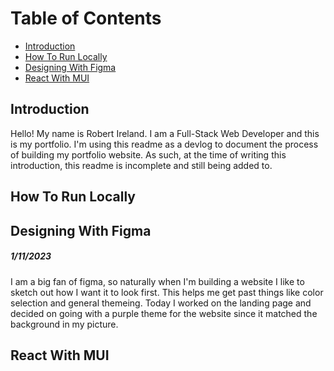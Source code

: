 
# Table of Contents

- [Introduction](#introduction)
- [How To Run Locally](#how-to-run-locally)
- [Designing With Figma](#designing-with-figma)
- [React With MUI](#react-with-mui)

## Introduction

Hello! My name is Robert Ireland. I am a Full-Stack Web Developer and this is my portfolio.
I'm using this readme as a devlog to document the process of building my portfolio website. As such, at the time of writing this introduction, this readme is incomplete and still being added to.

## How To Run Locally



## Designing With Figma

##### 1/11/2023

I am a big fan of figma, so naturally when I'm building a website I like to sketch out how I want it to look first. This helps me get past things like color selection and general themeing. Today I worked on the landing page and decided on going with a purple theme for the website since it matched the background in my picture.


## React With MUI
